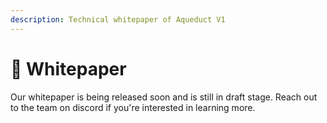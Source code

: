 ```yaml
---
description: Technical whitepaper of Aqueduct V1
---
```


# 📜 Whitepaper

Our whitepaper is being released soon and is still in draft stage. Reach out to the team on discord if you're interested in learning more.

